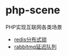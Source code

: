 # php-scene
PHP实现互联网各类场景

- [redis分布式锁](https://github.com/yuanhong-prog/php-scene/tree/master/distributed_lock)
- [rabbitmq延迟队列](https://github.com/yuanhong-prog/php-scene/tree/master/delayed_queue)
